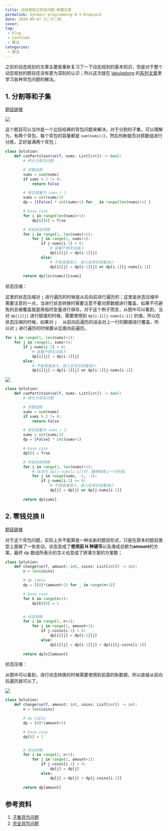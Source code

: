 ```yaml
---
title: 动态规划之背包问题-刷题记录
permalink: Dynamic-programming-0-1-Knapsack
date: 2020-09-07 21:37:38
cover: 
tag: 
 - blog
 - LeetCode
 - 算法
categories:
 - 算法
---
```


之前的动态规划的文章主要是重新复习了一下动态规划的基本知识，但是对于整个动态规划的题目还没有更为深刻的认识；所以这次就在 [labuladong](https://labuladong.gitbook.io/algo/) 的[系列文章](https://mp.weixin.qq.com/s/RXfnhSpVBmVneQjDSUSAVQ)里学习各种背包问题的解法。

<!--more-->

## 1. 分割等和子集

[题目链接](https://leetcode-cn.com/problems/partition-equal-subset-sum/)

![](https://xerrors.oss-cn-shanghai.aliyuncs.com/imgs/20200907230101.png)

这个题目可以当作是一个比较经典的背包问题来解决，对于分割的子集，可以理解为，有两个背包，每个背包的容量都是 `sum(nums)/2`，然后判断能否对原数组进行分拣，正好装满两个背包；

```python
class Solution:
    def canPartition(self, nums: List[int]) -> bool:
        # 转化为背包问题

        # 求数组和
        sums = sum(nums)
        if sums % 2 != 0:
            return False

        # 背包容量为 sums / 2
        sums = int(sums/2)
        dp = [[False] * int(sums+1) for _ in range(len(nums)+1) ]

        # base case
        for i in range(len(nums)+1):
            dp[i][0] = True 

        # 开始状态转换
        for i in range(1, len(nums)+1):
            for j in range(1, sums+1):
                if j-nums[i-1] < 0:
                    # 容量不够无法装入
                    dp[i][j] = dp[i-1][j]
                else:
                    # 不装或者装入，装入后背包容量减小
                    dp[i][j] = dp[i-1][j] or dp[i-1][j-nums[i-1]]
        
        return dp[len(nums)][sums]
```

状态压缩：

这里的状态压缩对 `j` 进行遍历的时候是从后向前进行遍历的；这里是状态压缩中需要注意的一点，当进行状态转换时需要注意不要对原数据进行覆盖，如果不可避免的会被覆盖就是用临时变量进行保存。对于这个例子而言，从图中可以看到，当对 `dp[i][j]` 进行赋值的时候，需要使用到 `dp[i-1][j-nums[i-1]]` 的值，所以在状态压缩的时候，如果对 `j  ` 从前向后遍历的话会对上一行的数据进行覆盖，所以对 `j` 进行遍历的时候要从后面向前遍历。

```python
for i in range(1, len(nums)+1):
    for j in range(1, sums+1):
        if j-nums[i-1] < 0:
            # 容量不够无法装入
            dp[i][j] = dp[i-1][j]
        else:
            # 不装或者装入，装入后背包容量减小
            dp[i][j] = dp[i-1][j] or dp[i-1][j-nums[i-1]]
```

![](https://xerrors.oss-cn-shanghai.aliyuncs.com/imgs/20200907215829.png)

```python
class Solution:
    def canPartition(self, nums: List[int]) -> bool:
        # 转化为背包问题

        # 求数组和
        sums = sum(nums)
        if sums % 2 != 0:
            return False

        # 背包容量为 sums / 2
        sums = int(sums/2)
        dp = [False] * int(sums+1)

        # base case
        dp[0] = True 

        # 开始状态转换
        for i in range(1, len(nums)+1):
            # 当访问 dp[j-nums[i-1]]时，要确保是上一行的值。
            for j in range(sums, -1, -1):
                if j-nums[i-1] >= 0:
                    # 不装或者装入，装入后背包容量减小
                    dp[j] = dp[j] or dp[j-nums[i-1]]
        
        return dp[sums]
```

## 2. 零钱兑换 II

[题目链接](https://leetcode-cn.com/problems/coin-change-2/)

对于这个背包问题，实际上并不能算是一种全新的题目形式，只是在原本的题目类型上面做了一些变动，状态变成了**使用前 N 种硬币**以及凑成总额为**amount**的方案，最终 dp 数组所表示的含义也变成了拼凑方案的方案数；

```python
class Solution:
    def change(self, amount: int, coins: List[int]) -> int:
        n = len(coins)

        # dp table
        dp = [[0]*(amount+1) for _ in range(n+1)]

        # base case
        for k in range(n+1):
            dp[k][0] = 1


        # 状态转移
        for i in range(1, n+1):
            for j in range(1, amount+1):
                if j-coins[i-1] < 0:
                    dp[i][j] = dp[i-1][j]
                else:
                    dp[i][j] = dp[i-1][j] + dp[i][j-coins[i-1]]
        
        return dp[n][amount]
```

状态压缩：

从图中可以看到，进行状态转换的时候需要使用到前面的新数据，所以直接从前向后遍历就可以了。

![](https://xerrors.oss-cn-shanghai.aliyuncs.com/imgs/20200907225814.png)

```python
class Solution:
    def change(self, amount: int, coins: List[int]) -> int:
        n = len(coins)

        # dp table
        dp = [0]*(amount+1)

        # base case
        dp[0] = 1


        # 状态转移
        for i in range(1, n+1):
            for j in range(1, amount+1):
                if j-coins[i-1] < 0:
                    dp[j] = dp[j]
                else:
                    dp[j] = dp[j] + dp[j-coins[i-1]]
        
        return dp[amount]
```

## 参考资料

1. [子集背包问题](https://labuladong.gitbook.io/algo/dong-tai-gui-hua-xi-lie/bei-bao-zi-ji)
2. [完全背包问题](https://labuladong.gitbook.io/algo/dong-tai-gui-hua-xi-lie/bei-bao-ling-qian)